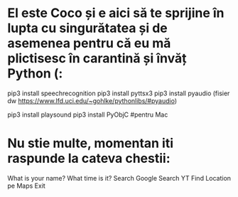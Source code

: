 <h1> El este Coco și e aici să te sprijine în lupta cu singurătatea și de asemenea pentru că eu mă plictisesc în carantină și învăț Python (: </h1>

pip3 install speechrecognition
pip3 install pyttsx3
pip3 install pyaudio (fisier dw https://www.lfd.uci.edu/~gohlke/pythonlibs/#pyaudio)

pip3 install playsound
pip3 install PyObjC #pentru Mac

<h1>Nu stie multe, momentan iti raspunde la cateva chestii:</h1>

What is your name?
What time is it?
Search Google
Search YT
Find Location pe Maps
Exit
